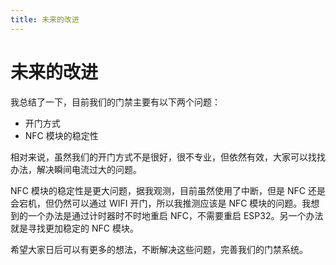 ```yaml
---
title: 未来的改进
---
```


# 未来的改进

我总结了一下，目前我们的门禁主要有以下两个问题：

- 开门方式
- NFC 模块的稳定性

相对来说，虽然我们的开门方式不是很好，很不专业，但依然有效，大家可以找找办法，解决瞬间电流过大的问题。

NFC 模块的稳定性是更大问题，据我观测，目前虽然使用了中断，但是 NFC 还是会宕机，但仍然可以通过 WIFI 开门，所以我推测应该是 NFC 模块的问题。我想到的一个办法是通过计时器时不时地重启 NFC，不需要重启 ESP32。另一个办法就是寻找更加稳定的 NFC 模块。

希望大家日后可以有更多的想法，不断解决这些问题，完善我们的门禁系统。
